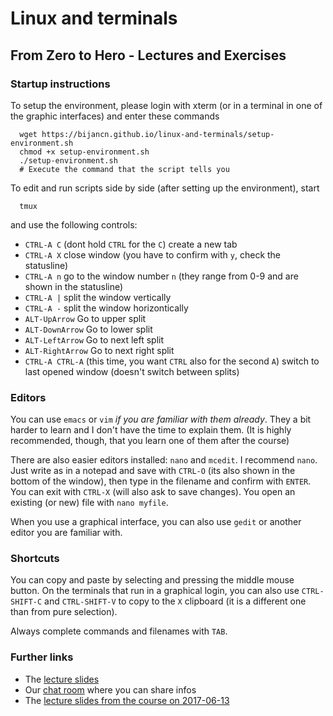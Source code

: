 # Linux and terminals
## From Zero to Hero - Lectures and Exercises
### Startup instructions

To setup the environment, please login with xterm (or in a terminal in
one of the graphic interfaces) and enter these commands
```
  wget https://bijancn.github.io/linux-and-terminals/setup-environment.sh
  chmod +x setup-environment.sh
  ./setup-environment.sh
  # Execute the command that the script tells you
```

To edit and run scripts side by side (after setting up the environment),
start
```
  tmux
```
and use the following controls:
- `CTRL-A C` (dont hold `CTRL` for the `C`) create a new tab
- `CTRL-A X` close window (you have to confirm with `y`, check the
    statusline)
- `CTRL-A n` go to the window number `n` (they range from 0-9 and are
    shown in the statusline)
- `CTRL-A |` split the window vertically
- `CTRL-A -` split the window horizontically
- `ALT-UpArrow` Go to upper split
- `ALT-DownArrow` Go to lower split
- `ALT-LeftArrow` Go to next left split
- `ALT-RightArrow` Go to next right split
- `CTRL-A CTRL-A` (this time, you want `CTRL` also for the second `A`)
  switch to last opened window (doesn't switch between splits)

### Editors
You can use `emacs` or `vim` *if you are familiar with them already*.
They a bit harder to learn and I don't have the time to explain them.
(It is highly recommended, though, that you learn one of them after the
course)

There are also easier editors installed: `nano` and `mcedit`. I
recommend `nano`. Just write as in a notepad and save with `CTRL-O` (its
also shown in the bottom of the window), then type in the filename and
confirm with `ENTER`. You can exit with `CTRL-X` (will also ask to save
changes). You open an existing (or new) file with `nano myfile`.

When you use a graphical interface, you can also use `gedit` or another
editor you are familiar with.

### Shortcuts
You can copy and paste by selecting and pressing the middle mouse
button. On the terminals that run in a graphical login, you can also use
`CTRL-SHIFT-C` and `CTRL-SHIFT-V` to copy to the `X` clipboard (it is a
different one than from pure selection).

Always complete commands and filenames with `TAB`.

### Further links
- The [lecture slides](./lectures)
- Our [chat room](https://public.etherpad-mozilla.org/p/Linux-and-Terminals-DESY-2017-07) where you can share infos
- The [lecture slides from the course on
    2017-06-13](./lectures_2017-06-13)
